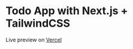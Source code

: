 # Todo App with Next.js + TailwindCSS

Live preview on [Vercel](https://todo-app-izarothy.vercel.app/)
